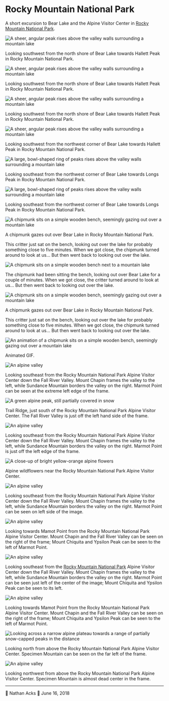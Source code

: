 # Rocky Mountain National Park

A short excursion to Bear Lake and the Alpine Visitor Center in [Rocky Mountain National Park](https://www.nps.gov/romo/index.htm).

![A sheer, angular peak rises above the valley walls surrounding a mountain lake](assets/5b977919cb7f3407cb6f02c081245eee.webp)

Looking southwest from the north shore of Bear Lake towards Hallett Peak in Rocky Mountain National Park.

![A sheer, angular peak rises above the valley walls surrounding a mountain lake](assets/a4f1d8ead288ed7c0737515cdd1baa0e.webp)

Looking southwest from the north shore of Bear Lake towards Hallett Peak in Rocky Mountain National Park.

![A sheer, angular peak rises above the valley walls surrounding a mountain lake](assets/1ae4969254cc315187eca4d4b7ab54fe.webp)

Looking southwest from the north shore of Bear Lake towards Hallett Peak in Rocky Mountain National Park.

![A sheer, angular peak rises above the valley walls surrounding a mountain lake](assets/34753df41496ae84e46ad673ee99a9ea.webp)

Looking southwest from the northwest corner of Bear Lake towards Hallett Peak in Rocky Mountain National Park.

![A large, bowl-shaped ring of peaks rises above the valley walls surrounding a mountain lake](assets/2182c4339a743f234188208033928675.webp)

Looking southeast from the northwest corner of Bear Lake towards Longs Peak in Rocky Mountain National Park.

![A large, bowl-shaped ring of peaks rises above the valley walls surrounding a mountain lake](assets/45445640f8816e7c8add97a07b304bcf.webp)

Looking southeast from the northwest corner of Bear Lake towards Longs Peak in Rocky Mountain National Park.

![A chipmunk sits on a simple wooden bench, seemingly gazing out over a mountain lake](assets/a81cb079b5a8d6e1778b67c11f8cd111.webp)

A chipmunk gazes out over Bear Lake in Rocky Mountain National Park.

This critter just sat on the bench, looking out over the lake for probably something close to five minutes. When we got close, the chipmunk turned around to look at us… But then went back to looking out over the lake.

![A chipmunk sits on a simple wooden bench next to a mountain lake](assets/87215cf61ebc09b7195aed1759857f88.webp)

The chipmunk had been sitting the bench, looking out over Bear Lake for a couple of minutes. When we got close, the critter turned around to look at us… But then went back to looking out over the lake.

![A chipmunk sits on a simple wooden bench, seemingly gazing out over a mountain lake](assets/51c5df763f5e7b132dd462c51a65d34c.webp)

A chipmunk gazes out over Bear Lake in Rocky Mountain National Park.

This critter just sat on the bench, looking out over the lake for probably something close to five minutes. When we got close, the chipmunk turned around to look at us… But then went back to looking out over the lake.

![An animation of a chipmunk sits on a simple wooden bench, seemingly gazing out over a mountain lake](assets/33901d31a69d0a20202886801c60fdfa.webp)

Animated GIF.

![An alpine valley](assets/e74e3fe3b8456fc2f46df1cbf2a0a11b.webp)

Looking southeast from the Rocky Mountain National Park Alpine Visitor Center down the Fall River Valley. Mount Chapin frames the valley to the left, while Sundance Mountain borders the valley on the right. Marmot Point can be seen at the extreme left edge of the frame.

![A green alpine peak, still partially covered in snow](assets/a89cf3df31daf002af7536d3b150169e.webp)

Trail Ridge, just south of the Rocky Mountain National Park Alpine Visitor Center. The Fall River Valley is just off the left hand side of the frame.

![An alpine valley](assets/8c5264a8c54a2d2d6bb9e267ca50a9a8.webp)

Looking southeast from the Rocky Mountain National Park Alpine Visitor Center down the Fall River Valley. Mount Chapin frames the valley to the left, while Sundance Mountain borders the valley on the right. Marmot Point is just off the left edge of the frame.

![A close-up of bright yellow-orange alpine flowers](assets/fa11ce93da2513cab3c6323f7936ecab.webp)

Alpine wildflowers near the Rocky Mountain National Park Alpine Visitor Center.

![An alpine valley](assets/93f696613e4f72b3f53c40471ab0f9de.webp)

Looking southeast from the Rocky Mountain National Park Alpine Visitor Center down the Fall River Valley. Mount Chapin frames the valley to the left, while Sundance Mountain borders the valley on the right. Marmot Point can be seen on left side of the image.

![An alpine valley](assets/1b1b0f6949c6a6306b872124a696481f.webp)

Looking towards Mamot Point from the Rocky Mountain National Park Alpine Visitor Center. Mount Chapin and the Fall River Valley can be seen on the right of the frame; Mount Chiquita and Ypsilon Peak can be seen to the left of Marmot Point.

![An alpine valley](assets/8ef053744d9f1417ef3824103e8c786f.webp)

Looking southeast from the [Rocky Mountain National Park](https://www.nps.gov/romo/index.htm) Alpine Visitor Center down the Fall River Valley. Mount Chapin frames the valley to the left, while Sundance Mountain borders the valley on the right. Marmot Point can be seen just left of the center of the image; Mount Chiquita and Ypsilon Peak can be seen to its left.

![An alpine valley](assets/0cc485bad140601262908237a58b65ca.webp)

Looking towards Mamot Point from the Rocky Mountain National Park Alpine Visitor Center. Mount Chapin and the Fall River Valley can be seen on the right of the frame; Mount Chiquita and Ypsilon Peak can be seen to the left of Marmot Point.

![Looking across a narrow alpine plateau towards a range of partially snow-capped peaks in the distance](assets/35842ff977be3577cf68ee7fd939dfd7.webp)

Looking north from above the Rocky Mountain National Park Alpine Visitor Center. Specimen Mountain can be seen on the far left of the frame.

![An alpine valley](assets/7069b1649bce2fedfb849c2ecb1f9041.webp)

Looking northwest from above the Rocky Mountain National Park Alpine Visitor Center. Specimen Mountain is almost dead center in the frame.

- - - -

👤 Nathan Acks
📅 June 16, 2018
